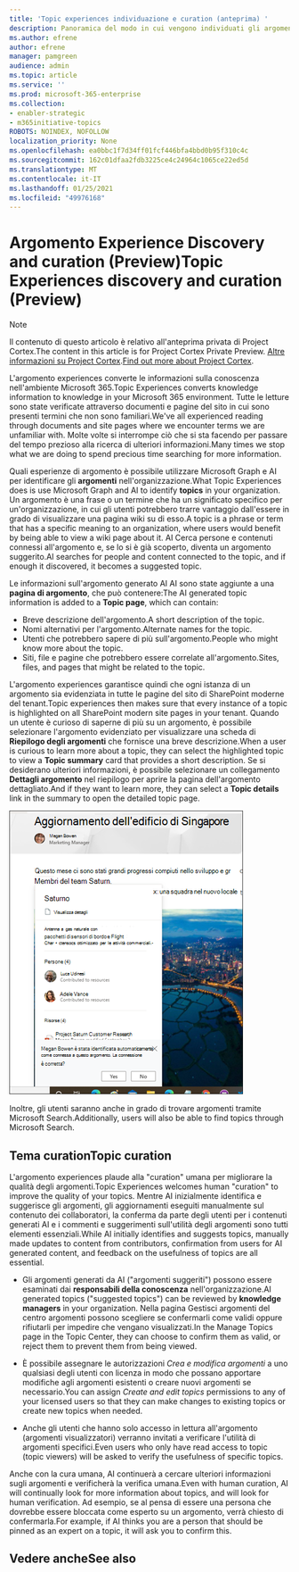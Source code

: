 ```yaml
---
title: 'Topic experiences individuazione e curation (anteprima) '
description: Panoramica del modo in cui vengono individuati gli argomenti.
ms.author: efrene
author: efrene
manager: pamgreen
audience: admin
ms.topic: article
ms.service: ''
ms.prod: microsoft-365-enterprise
ms.collection:
- enabler-strategic
- m365initiative-topics
ROBOTS: NOINDEX, NOFOLLOW
localization_priority: None
ms.openlocfilehash: ea0bbc1f7d34ff01fcf446bfa4bbd0b95f310c4c
ms.sourcegitcommit: 162c01dfaa2fdb3225ce4c24964c1065ce22ed5d
ms.translationtype: MT
ms.contentlocale: it-IT
ms.lasthandoff: 01/25/2021
ms.locfileid: "49976168"
---
```

# <a name="topic-experiences-discovery-and-curation-preview"></a><span data-ttu-id="2a98b-103">Argomento Experience Discovery and curation (Preview)</span><span class="sxs-lookup"><span data-stu-id="2a98b-103">Topic Experiences discovery and curation (Preview)</span></span>

> [!Note] 
> <span data-ttu-id="2a98b-104">Il contenuto di questo articolo è relativo all'anteprima privata di Project Cortex.</span><span class="sxs-lookup"><span data-stu-id="2a98b-104">The content in this article is for Project Cortex Private Preview.</span></span> <span data-ttu-id="2a98b-105">[Altre informazioni su Project Cortex](https://aka.ms/projectcortex).</span><span class="sxs-lookup"><span data-stu-id="2a98b-105">[Find out more about Project Cortex](https://aka.ms/projectcortex).</span></span>

<span data-ttu-id="2a98b-106">L'argomento experiences converte le informazioni sulla conoscenza nell'ambiente Microsoft 365.</span><span class="sxs-lookup"><span data-stu-id="2a98b-106">Topic Experiences converts knowledge information to knowledge in your Microsoft 365 environment.</span></span> <span data-ttu-id="2a98b-107">Tutte le letture sono state verificate attraverso documenti e pagine del sito in cui sono presenti termini che non sono familiari.</span><span class="sxs-lookup"><span data-stu-id="2a98b-107">We've all experienced reading through documents and site pages where we encounter terms we are unfamiliar with.</span></span> <span data-ttu-id="2a98b-108">Molte volte si interrompe ciò che si sta facendo per passare del tempo prezioso alla ricerca di ulteriori informazioni.</span><span class="sxs-lookup"><span data-stu-id="2a98b-108">Many times we stop what we are doing to spend precious time searching for more information.</span></span>

<span data-ttu-id="2a98b-109">Quali esperienze di argomento è possibile utilizzare Microsoft Graph e AI per identificare gli **argomenti** nell'organizzazione.</span><span class="sxs-lookup"><span data-stu-id="2a98b-109">What Topic Experiences does is use Microsoft Graph and AI to identify **topics** in your organization.</span></span>  <span data-ttu-id="2a98b-110">Un argomento è una frase o un termine che ha un significato specifico per un'organizzazione, in cui gli utenti potrebbero trarre vantaggio dall'essere in grado di visualizzare una pagina wiki su di esso.</span><span class="sxs-lookup"><span data-stu-id="2a98b-110">A topic is a phrase or term that has a specific meaning to an organization, where users would benefit by being able to view a wiki page about it.</span></span> <span data-ttu-id="2a98b-111">AI Cerca persone e contenuti connessi all'argomento e, se lo si è già scoperto, diventa un argomento suggerito.</span><span class="sxs-lookup"><span data-stu-id="2a98b-111">AI searches for people and content connected to the topic, and if enough it discovered, it becomes a suggested topic.</span></span>

<span data-ttu-id="2a98b-112">Le informazioni sull'argomento generato AI AI sono state aggiunte a una **pagina di argomento**, che può contenere:</span><span class="sxs-lookup"><span data-stu-id="2a98b-112">The AI generated topic information is added to a **Topic page**, which can contain:</span></span>
- <span data-ttu-id="2a98b-113">Breve descrizione dell'argomento.</span><span class="sxs-lookup"><span data-stu-id="2a98b-113">A short description of the topic.</span></span>
- <span data-ttu-id="2a98b-114">Nomi alternativi per l'argomento.</span><span class="sxs-lookup"><span data-stu-id="2a98b-114">Alternate names for the topic.</span></span>
- <span data-ttu-id="2a98b-115">Utenti che potrebbero sapere di più sull'argomento.</span><span class="sxs-lookup"><span data-stu-id="2a98b-115">People who might know more about the topic.</span></span>
- <span data-ttu-id="2a98b-116">Siti, file e pagine che potrebbero essere correlate all'argomento.</span><span class="sxs-lookup"><span data-stu-id="2a98b-116">Sites, files, and pages that might be related to the topic.</span></span>

<span data-ttu-id="2a98b-117">L'argomento experiences garantisce quindi che ogni istanza di un argomento sia evidenziata in tutte le pagine del sito di SharePoint moderne del tenant.</span><span class="sxs-lookup"><span data-stu-id="2a98b-117">Topic experiences then makes sure that every instance of a topic is highlighted on all SharePoint modern site pages in your tenant.</span></span> <span data-ttu-id="2a98b-118">Quando un utente è curioso di saperne di più su un argomento, è possibile selezionare l'argomento evidenziato per visualizzare una scheda di **Riepilogo degli argomenti** che fornisce una breve descrizione.</span><span class="sxs-lookup"><span data-stu-id="2a98b-118">When a user is curious to learn more about a topic, they can select the highlighted topic to view a **Topic summary** card that provides a short description.</span></span> <span data-ttu-id="2a98b-119">Se si desiderano ulteriori informazioni, è possibile selezionare un collegamento **Dettagli argomento** nel riepilogo per aprire la pagina dell'argomento dettagliato.</span><span class="sxs-lookup"><span data-stu-id="2a98b-119">And if they want to learn more, they can select a **Topic details** link in the summary to open the detailed topic page.</span></span>

![Highlights dell'argomento](../media/knowledge-management/saturn.png) </br>

<span data-ttu-id="2a98b-121">Inoltre, gli utenti saranno anche in grado di trovare argomenti tramite Microsoft Search.</span><span class="sxs-lookup"><span data-stu-id="2a98b-121">Additionally, users will also be able to find topics through Microsoft Search.</span></span>


## <a name="topic-curation"></a><span data-ttu-id="2a98b-122">Tema curation</span><span class="sxs-lookup"><span data-stu-id="2a98b-122">Topic curation</span></span>

<span data-ttu-id="2a98b-123">L'argomento experiences plaude alla "curation" umana per migliorare la qualità degli argomenti.</span><span class="sxs-lookup"><span data-stu-id="2a98b-123">Topic Experiences welcomes human "curation" to improve the quality of your topics.</span></span> <span data-ttu-id="2a98b-124">Mentre AI inizialmente identifica e suggerisce gli argomenti, gli aggiornamenti eseguiti manualmente sul contenuto dei collaboratori, la conferma da parte degli utenti per i contenuti generati AI e i commenti e suggerimenti sull'utilità degli argomenti sono tutti elementi essenziali.</span><span class="sxs-lookup"><span data-stu-id="2a98b-124">While AI initially identifies and suggests topics, manually made updates to content from contributors, confirmation from users for AI generated content, and feedback on the usefulness of topics are all essential.</span></span>

- <span data-ttu-id="2a98b-125">Gli argomenti generati da AI ("argomenti suggeriti") possono essere esaminati dai **responsabili della conoscenza** nell'organizzazione.</span><span class="sxs-lookup"><span data-stu-id="2a98b-125">AI generated topics ("suggested topics") can be reviewed by **knowledge managers** in your organization.</span></span> <span data-ttu-id="2a98b-126">Nella pagina Gestisci argomenti del centro argomenti possono scegliere se confermarli come validi oppure rifiutarli per impedire che vengano visualizzati.</span><span class="sxs-lookup"><span data-stu-id="2a98b-126">In the Manage Topics page in the Topic Center, they can choose to confirm them as valid, or reject them to prevent them from being viewed.</span></span>

- <span data-ttu-id="2a98b-127">È possibile assegnare le autorizzazioni *Crea e modifica argomenti* a uno qualsiasi degli utenti con licenza in modo che possano apportare modifiche agli argomenti esistenti o creare nuovi argomenti se necessario.</span><span class="sxs-lookup"><span data-stu-id="2a98b-127">You can assign *Create and edit topics* permissions to any of your licensed users so that they can make changes to existing topics or create new topics when needed.</span></span> 

- <span data-ttu-id="2a98b-128">Anche gli utenti che hanno solo accesso in lettura all'argomento (argomenti visualizzatori) verranno invitati a verificare l'utilità di argomenti specifici.</span><span class="sxs-lookup"><span data-stu-id="2a98b-128">Even users who only have read access to topic (topic viewers) will be asked to verify the usefulness of specific topics.</span></span>

<span data-ttu-id="2a98b-129">Anche con la cura umana, AI continuerà a cercare ulteriori informazioni sugli argomenti e verificherà la verifica umana.</span><span class="sxs-lookup"><span data-stu-id="2a98b-129">Even with human curation, AI will continually look for more information about topics, and will look for human verification.</span></span> <span data-ttu-id="2a98b-130">Ad esempio, se al pensa di essere una persona che dovrebbe essere bloccata come esperto su un argomento, verrà chiesto di confermarla.</span><span class="sxs-lookup"><span data-stu-id="2a98b-130">For example, if AI thinks you are a person that should be pinned as an expert on a topic, it will ask you to confirm this.</span></span> 

















## <a name="see-also"></a><span data-ttu-id="2a98b-131">Vedere anche</span><span class="sxs-lookup"><span data-stu-id="2a98b-131">See also</span></span>



  






